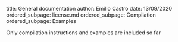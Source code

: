 title: General documentation
author: Emilio Castro
date: 13/09/2020
ordered_subpage: license.md
ordered_subpage: Compilation
ordered_subpage: Examples

Only compilation instructions and examples are included so far
